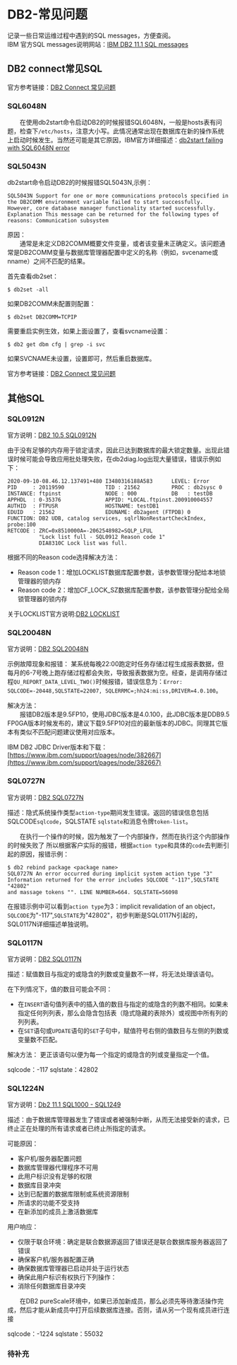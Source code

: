 # DB2-常见问题
记录一些日常运维过程中遇到的SQL messages，方便查阅。          
IBM 官方SQL messages说明网站：[IBM DB2 11.1 SQL messages](https://www.ibm.com/support/knowledgecenter/SSEPGG_10.5.0/com.ibm.db2.luw.messages.sql.doc/doc/rsqlmsg.html)

## DB2 connect常见SQL
官方参考链接：[DB2 Connect 常见问题](https://www.ibm.com/docs/zh/db2/9.7?topic=connect-common-db2-problems)
### SQL6048N
&#8195;&#8195;在使用db2start命令启动DB2的时候报错SQL6048N，一般是hosts表有问题，检查下`/etc/hosts`，注意大小写。此情况通常出现在数据库在新的操作系统上启动时候发生。当然还可能是其它原因，IBM官方详细描述：[db2start failing with SQL6048N error](https://www.ibm.com/support/pages/db2start-failing-sql6048n-error)

### SQL5043N
db2start命令启动DB2的时候报错SQL5043N,示例：
```
SQL5043N Support for one or more communications protocols specified in the DB2COMM environment variable failed to start successfully. However, core database manager functionality started successfully. Explanation This message can be returned for the following types of reasons: Communication subsystem
```
原因：   
&#8195;&#8195;通常是未定义DB2COMM概要文件变量，或者该变量未正确定义。该问题通常是DB2COMM变量与数据库管理器配置中定义的名称（例如，svcename或nname）之间不匹配的结果。

首先查看db2set：
```
$ db2set -all
```
如果DB2COMM未配置则配置：
```
$ db2set DB2COMM=TCPIP
```
需要重启实例生效，如果上面设置了，查看svcname设置：
```
$ db2 get dbm cfg | grep -i svc
```
如果SVCNAME未设置，设置即可，然后重启数据库。

官方参考链接：[DB2 Connect 常见问题](https://www.ibm.com/docs/zh/db2/9.7?topic=connect-common-db2-problems)
## 其他SQL
### SQL0912N
官方说明：[DB2 10.5 SQL0912N](https://www.ibm.com/support/knowledgecenter/SSEPGG_10.5.0/com.ibm.db2.luw.messages.sql.doc/com.ibm.db2.luw.messages.sql.doc-gentopic2.html#sql0912n)

由于没有足够的内存用于锁定请求，因此已达到数据库的最大锁定数量。出现此错误时候可能会导致应用批处理失败，在db2diag.log出现大量错误，错误示例如下：
```
2020-09-10-08.46.12.137491+480 I3480316188A583      LEVEL: Error
PID     : 20119590             TID : 21562          PROC : db2sysc 0
INSTANCE: ftpinst              NODE : 000           DB   : testDB
APPHDL  : 0-35376              APPID: *LOCAL.ftpinst.200910004557
AUTHID  : FTPUSR               HOSTNAME: testDB1
EDUID   : 21562                EDUNAME: db2agent (FTPDB) 0
FUNCTION: DB2 UDB, catalog services, sqlrlNonRestartCheckIndex, probe:100
RETCODE : ZRC=0x8510000A=-2062548982=SQLP_LFUL
          "Lock list full - SQL0912 Reason code 1"
          DIA8310C Lock list was full.
```
根据不同的Reason code选择解决方法：
- Reason code 1：增加LOCKLIST数据库配置参数，该参数管理分配给本地锁管理器的锁内存
- Reason code 2：增加CF_LOCK_SZ数据库配置参数，该参数管理分配给全局锁管理器的锁内存

关于LOCKLIST官方说明:[DB2 LOCKLIST](https://www.ibm.com/support/knowledgecenter/zh/SSEPGG_11.5.0/com.ibm.db2.luw.admin.config.doc/doc/r0000267.html)
### SQL20048N 
官方说明：[DB2 SQL20048N](https://www.ibm.com/support/knowledgecenter/SSEPGG_10.5.0/com.ibm.db2.luw.messages.sql.doc/com.ibm.db2.luw.messages.sql.doc-gentopic15.html#sql20048n)

示例故障现象和报错：
某系统每晚22:00跑定时任务存储过程生成报表数据，但每月的6-7号晚上跑存储过程都会失败，导致报表数据为空。经查，是调用存储过程`QU_REPORT_DATA_LEVEL_TWO()`时候报错，错误信息为：`Error: SQLCODE=-20448,SQLSTATE=22007, SQLERRMC=;hh24:mi:ss,DRIVER=4.0.100`。

解决方法：      
&#8195;&#8195;报错DB2版本是9.5FP10，使用JDBC版本是4.0.100，此JDBC版本是DDB9.5 FP0GA版本时候发布的，建议下载9.5FP10对应的最新版本的JDBC。同理其它版本有类似不匹配问题建议使用对应版本。

IBM DB2 JDBC Driver版本和下载：[https://www.ibm.com/support/pages/node/382667](https://www.ibm.com/support/pages/node/382667)

### SQL0727N
官方说明：[DB2 SQL0727N](https://www.ibm.com/support/knowledgecenter/zh/SSEPGG_10.5.0/com.ibm.db2.luw.messages.sql.doc/com.ibm.db2.luw.messages.sql.doc-gentopic2.html#sql0727n)

描述：隐式系统操作类型`action-type`期间发生错误。返回的错误信息包括SQLCODE`sqlcode`，SQLSTATE `sqlstate`和消息令牌`token-list`。

&#8195;&#8195;在执行一个操作的时候，因为触发了一个内部操作，然而在执行这个内部操作的时候失败了
所以根据客户实际的报错，根据`action type`和具体的`code`去判断引起的原因，报错示例：
```
$ db2 rebind package <package name>
SQL0727N An error occurred during implicit system action type "3"
Information returned for the error includes SQLCODE "-117",SQLSTATE "42802"
and massage tokens "". LINE NUMBER=664. SQLSTATE=56098
```
在报错示例中可以看到`action type`为3：implicit revalidation of an object，`SQLCODE`为"-117",`SQLSTATE`为"42802"，初步判断是SQL0117N引起的，SQL0117N详细描述单独说明。

### SQL0117N
官方说明：[DB2 SQL0117N](https://www.ibm.com/support/knowledgecenter/en/SSEPGG_10.5.0/com.ibm.db2.luw.messages.sql.doc/com.ibm.db2.luw.messages.sql.doc-gentopic1.html#sql0117n)

描述：赋值数目与指定的或隐含的列数或变量数不一样，将无法处理该语句。

在下列情况下，值的数目可能会不同：
- 在`INSERT`语句值列表中的插入值的数目与指定的或隐含的列数不相同。如果未指定任何列列表，那么会隐含包括表（隐式隐藏的表除外）或视图中所有列的列列表。
- 在`SET`语句或`UPDATE`语句的`SET`子句中，赋值符号右侧的值数目与左侧的列数或变量数不匹配。

解决方法：
更正该语句以便为每一个指定的或隐含的列或变量指定一个值。

sqlcode：-117
sqlstate：42802

### SQL1224N
官方说明：[Db2 11.1 SQL1000 - SQL1249](https://www.ibm.com/docs/en/db2/10.5?topic=SSEPGG_10.5.0/com.ibm.db2.luw.messages.sql.doc/sql1000-sql1249.html)

描述：由于数据库管理器发生了错误或者被强制中断，从而无法接受新的请求，已终止正在处理的所有请求或者已终止所指定的请求。

可能原因：
- 客户机/服务器配置问题
- 数据库管理器代理程序不可用
- 此用户标识没有足够的权限
- 数据库目录冲突
- 达到已配置的数据库限制或系统资源限制
- 所请求的功能不受支持
- 在新添加的成员上激活数据库

用户响应：
- 仅限于联合环境：确定是联合数据源返回了错误还是联合数据库服务器返回了错误
- 确保客户机/服务器配置正确
- 确保数据库管理器已启动并处于运行状态
- 确保此用户标识有权执行下列操作：
- 消除任何数据库目录冲突

&#8195;&#8195;在DB2 pureScale环境中，如果已添加新成员，那么必须先等待激活操作完成，然后才能从新成员中打开后续数据库连接。否则，请从另一个现有成员进行连接

sqlcode：-1224
sqlstate：55032

### 待补充
